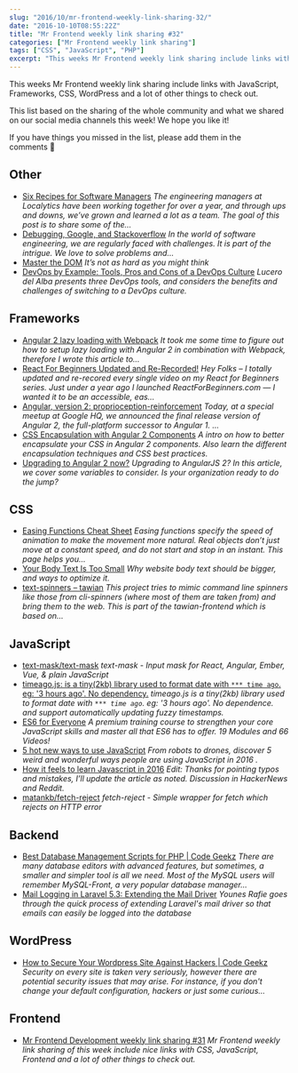 ```yaml
---
slug: "2016/10/mr-frontend-weekly-link-sharing-32/"
date: "2016-10-10T08:55:22Z"
title: "Mr Frontend weekly link sharing #32"
categories: ["Mr Frontend weekly link sharing"]
tags: ["CSS", "JavaScript", "PHP"]
excerpt: "This weeks Mr Frontend weekly link sharing include links with JavaScript, Frameworks, CSS, WordPres..."
---
```


This weeks Mr Frontend weekly link sharing include links with JavaScript, Frameworks, CSS, WordPress and a lot of other things to check out.

This list based on the sharing of the whole community and what we shared on our social media channels this week! We hope you like it!

If you have things you missed in the list, please add them in the comments 🙂

## Other

* [Six Recipes for Software Managers](http://buff.ly/2dUVTBV "Six Recipes for Software Managers") _The engineering managers at Localytics have been working together for over a year, and through ups and downs, we’ve grown and learned a lot as a team. The goal of this post is to share some of the…_
* [Debugging, Google, and Stackoverflow](http://buff.ly/2dfuNHj "Debugging, Google, and Stackoverflow") _In the world of software engineering, we are regularly faced with challenges. It is part of the intrigue. We love to solve problems and…_
* [Master the DOM](http://buff.ly/2dwM40k "Master the DOM") _It’s not as hard as you might think_
* [DevOps by Example: Tools, Pros and Cons of a DevOps Culture](http://buff.ly/2dvPssF "DevOps by Example: Tools, Pros and Cons of a DevOps Culture") _Lucero del Alba presents three DevOps tools, and considers the benefits and challenges of switching to a DevOps culture._

## Frameworks

* [Angular 2 lazy loading with Webpack](http://buff.ly/2duaY1L "Angular 2 lazy loading with Webpack") _It took me some time to figure out how to setup lazy loading with Angular 2 in combination with Webpack, therefore I wrote this article to…_
* [React For Beginners Updated and Re-Recorded!](http://buff.ly/2cSgrsD "React For Beginners Updated and Re-Recorded!") _Hey Folks – I totally updated and re-recored every single video on my React for Beginners series. Just under a year ago I launched ReactForBeginners.com — I wanted it to be an accessible, eas…_
* [Angular, version 2: proprioception-reinforcement](http://buff.ly/2d2iopR "Angular, version 2: proprioception-reinforcement") _Today, at a special meetup at Google HQ, we announced the final release version of Angular 2, the full-platform successor to Angular 1\. ..._
* [CSS Encapsulation with Angular 2 Components](http://buff.ly/2dp9O4n "CSS Encapsulation with Angular 2 Components") _A intro on how to better encapsulate your CSS in Angular 2 components. Also learn the different encapsulation techniques and CSS best practices._
* [Upgrading to Angular 2 now?](http://buff.ly/2duxDZa "Upgrading to Angular 2 now?") _Upgrading to AngularJS 2? In this article, we cover some variables to consider. Is your organization ready to do the jump?_

## CSS

* [Easing Functions Cheat Sheet](http://buff.ly/2dDHJHD "Easing Functions Cheat Sheet") _Easing functions specify the speed of animation to make the movement more natural. Real objects don’t just move at a constant speed, and do not start and stop in an instant. This page helps you…_
* [Your Body Text Is Too Small](http://buff.ly/2dcIEAy "Your Body Text Is Too Small") _Why website body text should be bigger, and ways to optimize it._
* [text-spinners – tawian](http://buff.ly/2dE4ZCG "text-spinners – tawian") _This project tries to mimic command line spinners like those from cli-spinners (where most of them are taken from) and bring them to the web. This is part of the tawian-frontend which is based on…_

## JavaScript

* [text-mask/text-mask](http://buff.ly/2dQxl0m "text-mask/text-mask") _text-mask - Input mask for React, Angular, Ember, Vue, & plain JavaScript_
* [timeago.js: is a tiny(2kb) library used to format date with `*** time ago`. eg: '3 hours ago'. No dependency.](http://buff.ly/2dJ1CP6 "timeago.js: is a tiny(2kb) library used to format date with `*** time ago`. eg: '3 hours ago'. No dependency.") _timeago.js is a tiny(2kb) library used to format date with `*** time ago`. eg: '3 hours ago'. No dependence. and support automatically updating fuzzy timestamps._
* [ES6 for Everyone](http://buff.ly/2d2jbao "ES6 for Everyone") _A premium training course to strengthen your core JavaScript skills and master all that ES6 has to offer. 19 Modules and 66 Videos!_
* [5 hot new ways to use JavaScript](http://buff.ly/2d2jRMR "5 hot new ways to use JavaScript") _From robots to drones, discover 5 weird and wonderful ways people are using JavaScript in 2016 ._
* [How it feels to learn Javascript in 2016](http://buff.ly/2dpk6Bb "How it feels to learn Javascript in 2016") _Edit: Thanks for pointing typos and mistakes, I’ll update the article as noted. Discussion in HackerNews and Reddit._
* [matankb/fetch-reject](http://buff.ly/2dRojwO "matankb/fetch-reject") _fetch-reject - Simple wrapper for fetch which rejects on HTTP error_

## Backend

* [Best Database Management Scripts for PHP | Code Geekz](http://buff.ly/2dmg1ky "Best Database Management Scripts for PHP | Code Geekz") _There are many database editors with advanced features, but sometimes, a smaller and simpler tool is all we need. Most of the MySQL users will remember MySQL-Front, a very popular database manager…_
* [Mail Logging in Laravel 5.3: Extending the Mail Driver](http://buff.ly/2dNAD4X "Mail Logging in Laravel 5.3: Extending the Mail Driver") _Younes Rafie goes through the quick process of extending Laravel's mail driver so that emails can easily be logged into the database_

## WordPress

* [How to Secure Your Wordpress Site Against Hackers | Code Geekz](http://buff.ly/2cPRfGh "How to Secure Your Wordpress Site Against Hackers | Code Geekz") _Security on every site is taken very seriously, however there are potential security issues that may arise. For instance, if you don't change your default configuration, hackers or just some curious…_

## Frontend

* [Mr Frontend Development weekly link sharing #31](http://blog.mrfrontend.org/2016/10/mr-frontend-development-weekly-link-sharing-31/ "Mr Frontend Development weekly link sharing #31") _Mr Frontend weekly link sharing of this week include nice links with CSS, JavaScript, Frontend and a lot of other things to check out._